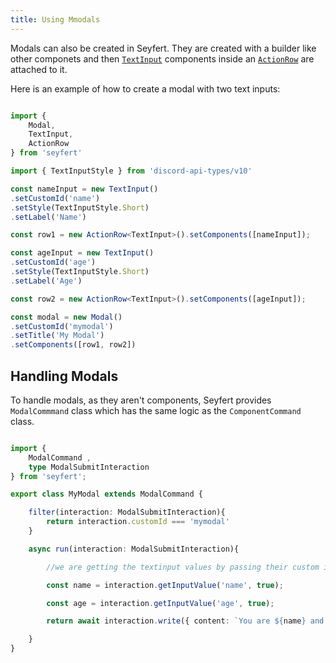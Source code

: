 ```yaml
---
title: Using Mmodals
---
```


Modals can also be created in Seyfert. They are created with a builder like other componets and then [`TextInput`](/api/classes/textinput) components inside an [`ActionRow`](/api/classes/actionrow) are attached to it.

Here is an example of how to create a modal with two text inputs:

```ts showLineNumbers copy

import {
    Modal,
    TextInput,
    ActionRow
} from 'seyfert'

import { TextInputStyle } from 'discord-api-types/v10'

const nameInput = new TextInput()
.setCustomId('name')
.setStyle(TextInputStyle.Short)
.setLabel('Name')

const row1 = new ActionRow<TextInput>().setComponents([nameInput]);

const ageInput = new TextInput()
.setCustomId('age')
.setStyle(TextInputStyle.Short)
.setLabel('Age')

const row2 = new ActionRow<TextInput>().setComponents([ageInput]);

const modal = new Modal()
.setCustomId('mymodal')
.setTitle('My Modal')
.setComponents([row1, row2])

```

## Handling Modals

To handle modals, as they aren't components, Seyfert provides `ModalCommmand` class which has the same logic as the `ComponentCommand` class.

```ts showLineNumbers copy

import { 
    ModalCommand ,
    type ModalSubmitInteraction
} from 'seyfert';

export class MyModal extends ModalCommand {

    filter(interaction: ModalSubmitInteraction){
        return interaction.customId === 'mymodal'
    }

    async run(interaction: ModalSubmitInteraction){

        //we are getting the textinput values by passing their custom id's in the getInputValue method.

        const name = interaction.getInputValue('name', true);

        const age = interaction.getInputValue('age', true);

        return await interaction.write({ content: `You are ${name} and have ${age} years` })

    }
}